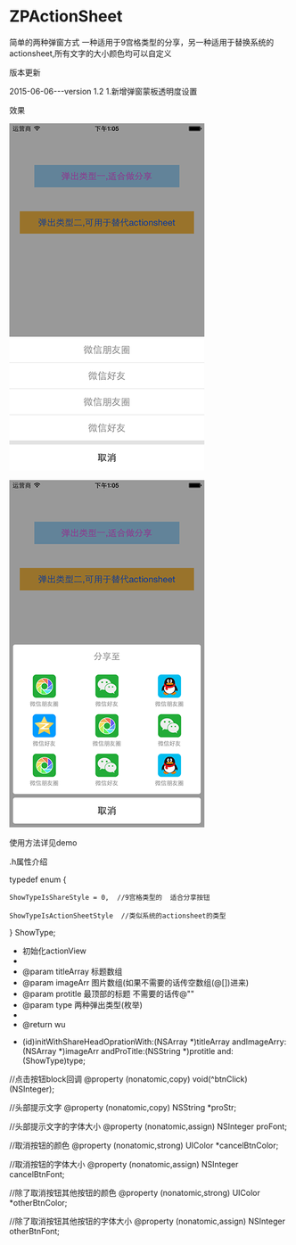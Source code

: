 # ZPActionSheet
简单的两种弹窗方式 一种适用于9宫格类型的分享，另一种适用于替换系统的actionsheet,所有文字的大小颜色均可以自定义

版本更新

2015-06-06---version 1.2
1.新增弹窗蒙板透明度设置

效果

 ![image](https://github.com/GeekZP/ZPActionSheet/blob/master/1.png)
 
 
 ![image](https://github.com/GeekZP/ZPActionSheet/blob/master/2.png)


使用方法详见demo


.h属性介绍

typedef enum {

    ShowTypeIsShareStyle = 0,  //9宫格类型的  适合分享按钮
    
    ShowTypeIsActionSheetStyle  //类似系统的actionsheet的类型
    
} ShowType;



 *  初始化actionView
 *
 *  @param titleArray 标题数组
 *  @param imageArr   图片数组(如果不需要的话传空数组(@[])进来)
 *  @param protitle   最顶部的标题  不需要的话传@""
 *  @param type       两种弹出类型(枚举)
 *
 *  @return wu
 

- (id)initWithShareHeadOprationWith:(NSArray *)titleArray andImageArry:(NSArray *)imageArr andProTitle:(NSString *)protitle and:(ShowType)type;


//点击按钮block回调
@property (nonatomic,copy) void(^btnClick)(NSInteger);

//头部提示文字
@property (nonatomic,copy) NSString *proStr;

//头部提示文字的字体大小
@property (nonatomic,assign) NSInteger proFont;

//取消按钮的颜色
@property (nonatomic,strong) UIColor *cancelBtnColor;

//取消按钮的字体大小
@property (nonatomic,assign) NSInteger cancelBtnFont;

//除了取消按钮其他按钮的颜色
@property (nonatomic,strong) UIColor *otherBtnColor;

//除了取消按钮其他按钮的字体大小
@property (nonatomic,assign) NSInteger otherBtnFont;
